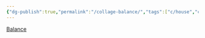 ```yaml
---
{"dg-publish":true,"permalink":"/collage-balance/","tags":["c/house","c/boat","c/water","c/submerged","c/red","c/slum","c/poverty","c/innequality"],"created":"2024-01-01T16:17:14.242-05:00","updated":"2024-01-01T17:18:55.167-05:00"}
---
```



[Balance](https://www.instagram.com/p/ByqsDlDhfS_/)